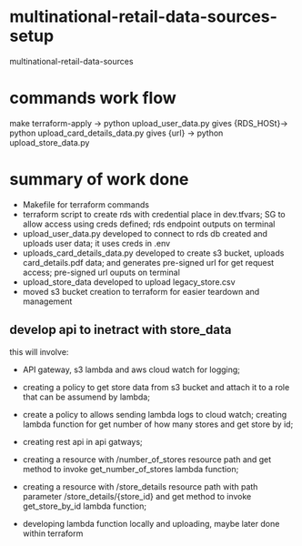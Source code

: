 # multinational-retail-data-sources-setup
multinational-retail-data-sources



<!-- TODO -->
<!-- define terraform version -->
<!-- explicitly set RDS to default vpc; can be done by linking security group to default vpc; check docs -->
<!-- define password validation for variables.tf/db_password to enhance security -->
<!-- for prodcution, consider using TF_VAR_db_password or AWS secret manager -->

# commands work flow
make terraform-apply -> python upload_user_data.py gives {RDS_HOSt}-> python upload_card_details_data.py gives {url} -> python upload_store_data.py

# summary of work done
- Makefile for terraform commands
- terraform script to create rds with credential place in dev.tfvars; SG to allow access using creds defined; rds endpoint outputs on terminal
- upload_user_data.py developed to connect to rds db created and uploads user data; it uses creds in .env
- uploads_card_details_data.py developed to create s3 bucket, uploads card_details.pdf data; and generates pre-signed url for get request access; pre-signed url ouputs on terminal
- upload_store_data developed to upload legacy_store.csv
- moved s3 bucket creation to terraform for easier teardown and management


## develop api to inetract with store_data 
this will involve: 
- API gateway, s3 lambda and aws cloud watch for logging; 
- creating a policy to get store data from s3 bucket and attach it to a role that can be assumend by lambda;
- create a policy to allows sending lambda logs to cloud watch; creating lambda function for get number of how many stores and get store by id;
- creating rest api in api gatways;
- creating a resource with /number_of_stores resource path and get method to invoke get_number_of_stores lambda function;
- creating a resource with /store_details resource path with path parameter /store_details/{store_id} and get method to invoke get_store_by_id lambda function;

- developing lambda function locally and uploading, maybe later done within terraform